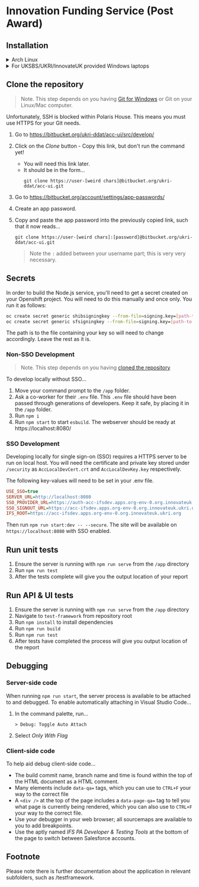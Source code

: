 # Innovation Funding Service (Post Award)

## Installation

<details>
<summary>Arch Linux</summary>

### Prerequisites

- Install a AUR helper, such as [yay](https://github.com/Jguer/yay)
- Be up to date
  ```
  $ yay
  $ yay -S archlinux-keyring
  ```

### Software Installation

```sh
yay -S git firefox visual-studio-code-bin nvm google-chrome
```

</details>

<details>
<summary>For UKSBS/UKRI/InnovateUK provided Windows laptops</summary>

Unfortunately, UKSBS provided Windows laptops are very restrictive in terms of permissions; you
will need to work around these restrictions with a series of intricate bodges.

### Prerequisites

- Ensure you have obtained administrator credentials for your laptop.
  This is usually your standard credentials, suffixed with `-la` for local administrator access.
- Be prepared to type in your password a few dozen times.

### Magic Folder

These set of instructions sets up a folder where executables are allowed to be executed.
Without this step, you are not able to run programs in your home directory, even as an administrator.

1. Create a folder in `C:\Program Files`, named `IFSPA`
2. Right click and edit the _Security_ properties of the folder.
   Give _Users_ or _Everyone_ "Full control" permissions for the folder.
3. Create a folder within the `IFSPA` folder named `Downloads`.
   - You will be downloading all installers into this folder.
4. Create a folder within the `IFSPA` folder named `path`.
   - You will be installing global binaries into this folder.
   - Add `C:\Program Files\IFSPA\path` to the System Environment variables `PATH` variable.

### Administrator Terminal

**Top tip!**

The following instructions will require the constant use of your administrator credentials.
Open up an administrator terminal prompt without closing it.

You can then move to the downloads folder.

In an administrator command prompt (preferably not PowerShell), go to the `C:\Program Files\IFSPA\Downloads` folder.

```cmd
cd %ProgramFiles%\IFSPA
```

### Environment Variables

To edit your environment variables, run the following command in your [Administrator Terminal](#administrator-terminal)

```cmd
rundll32 sysdm.cpl,EditEnvironmentVariables
```

Restart instances of Visual Studio Code/terminals to re-initialise the env-vars within those programs.

### Software Installation

This section will install the following programs. Skip non-required sections as necessary.

| Name                                                | Required to code | Description                                  | Note                                                                               |
| --------------------------------------------------- | ---------------- | -------------------------------------------- | ---------------------------------------------------------------------------------- |
| [Windows Terminal](#windows-terminal)               | [ ]              | Good riddance to `cmd.exe`                   |                                                                                    |
| [Visual Studio Code](#visual-studio-code)           | [x]              | A text editor by Microsoft                   | You **must** download the _System Installer_. **Do not** use the _User Installer_. |
| [Git](#git-for-windows)                             | [x]              | Version control software                     | SSH is not supported whilst in Polaris House. See more info in install section     |
| [Node Version Switcher](#node-version-switcher)     | [x]              | A Windows equivalent of Node Version Manager |                                                                                    |
| [Google Chrome](#google-chrome-and-mozilla-firefox) | [x]              | Web browser                                  | Some extensions may be blocked. See more info in install section                   |
| [Firefox](#google-chrome-and-mozilla-firefox)       | [x]              | Web browser                                  | Some extensions may be blocked. See more info in install section                   |
| [ShareX](#sharex)                                   | [ ]              | Screenshot/Screen video recorder             |                                                                                    |
| [GraphQL Playground](#graphql-playground)           | [ ]              | A place to try out GraphQL queries           |                                                                                    |
| [Cypress](#)                                        | [x]              | Automated browser regression testing         |                                                                                    |

<small>(N.B. **It is not possible** to download some of these from the Microsoft Store, as it has been disabled by UKRI.)</small>

#### Windows Terminal

| Download Link                                  | Note                                              |
| ---------------------------------------------- | ------------------------------------------------- |
| https://github.com/microsoft/terminal/releases | Don't accidentally install the Windows 11 version |

Double click the `.msixbundle` file to install. You do not need to be an administrator.

#### Visual Studio Code

| Download Link                          | Note                                                            |
| -------------------------------------- | --------------------------------------------------------------- |
| https://code.visualstudio.com/download | Use the _System Installer_. **Do not** use the _User Installer_ |

Within your [administrator terminal prompt](#administrator-terminal), run the `VSCodeSetup-x64-[version number here].exe` file.

```cmd
VSCodeSetup-x64-0.00.0.exe
```

#### Git for Windows

| Download Link                    | Note |
| -------------------------------- | ---- |
| https://git-scm.com/download/win |      |

Within your [administrator terminal prompt](#administrator-terminal), run the `Git-[version number here]-64-bit.exe` file.

```cmd
Git-2.38.1-64-bit.exe
```

During the installation, set the following...

- The preferred default branch name is `develop`
- Use the built in OpenSSH to Windows.
- You can set the default text editor to _Visual Studio Code_, or your other favourite editor like `neovim` or `nano`.

> You may need to restart your [administrator terminal prompt](#administrator-terminal).

#### Node Version Switcher

| Download Link               | Note                                                                                                                                     |
| --------------------------- | ---------------------------------------------------------------------------------------------------------------------------------------- |
| Git clone - Read more below | The following instructions are based on the [original NVS setup instructions](https://github.com/jasongin/nvs/blob/master/doc/SETUP.md). |

1. Specify the installation path

```cmd
set NVS_HOME=%ProgramFiles%\IFSPA\nvs
```

2. Clone the NVS repo:

```cmd
git clone https://github.com/jasongin/nvs "%NVS_HOME%"
```

3. Run the `install` command:

```cmd
"%NVS_HOME%\nvs.cmd" install
```

> You may need to restart your [administrator terminal prompt](#administrator-terminal).

4. Install the current version of Node.js, in a standard (non-administrator) terminal prompt, and set the version as default

```sh
nvs use 14.15.4
nvs link 14.15.4
```

#### Google Chrome and Mozilla Firefox

| Download Link                              | Note                                                                                        |
| ------------------------------------------ | ------------------------------------------------------------------------------------------- |
| Chrome should already be pre-installed     |                                                                                             |
| https://www.mozilla.org/en-GB/firefox/new/ | Do not attempt to install the Microsoft Store version. The store has been disabled by UKRI. |

Within your [administrator terminal prompt](#administrator-terminal), run the `Firefox Installer.exe` file.

```cmd
"Firefox Installer.exe"
```

Some extensions may be disabled on UKRI laptops. To temporarily remove this block...

1. Open `regedit.exe` as an administrator

2. Delete the following record that currently has the following value...

```reg
Computer\HKEY_LOCAL_MACHINE\SOFTWARE\Policies\Google\Chrome\ExtensionInstallBlocklist\1
```

```
*
```

3. Set the following key with the following value...

```reg
HKEY_LOCAL_MACHINE\SOFTWARE\Policies\Mozilla\Firefox\ExtensionSettings
```

```json
{}
```

4. You can now install extensions. We recommend the following extensions...

| Name                  | Required to develop | Description                                                                  | Mozilla Firefox                                                | Google Chrome                                                                                    |
| --------------------- | ------------------- | ---------------------------------------------------------------------------- | -------------------------------------------------------------- | ------------------------------------------------------------------------------------------------ |
| React Developer Tools | [x]                 | Tools to help debug React websites                                           | https://addons.mozilla.org/en-GB/firefox/addon/react-devtools/ | https://chrome.google.com/webstore/detail/react-developer-tools/fmkadmapgofadopljbjfkapdkoienihi |
| Redux DevTools        | [x]                 | Tools to help debug the Redux store                                          | https://addons.mozilla.org/en-GB/firefox/addon/reduxdevtools/  | https://chrome.google.com/webstore/detail/redux-devtools/lmhkpmbekcpmknklioeibfkpmmfibljd        |
| uBlock Origin         | [ ]                 | Ad blocker, but mainly used for testing for JavaScript disabled environments | https://addons.mozilla.org/en-GB/firefox/addon/ublock-origin/  | https://chrome.google.com/webstore/detail/ublock-origin/cjpalhdlnbpafiamejdnhcphjbkeiagm         |

#### ShareX

ShareX is an open source screenshot, screen-capture and general productivity tool.

| Download Link                    | Note                                                                                        |
| -------------------------------- | ------------------------------------------------------------------------------------------- |
| https://getsharex.com/           | Do not attempt to install the Microsoft Store version. The store has been disabled by UKRI. |
| https://ffmpeg.org/download.html | Required to create screen captures in both video and `.gif` format.                         |

1. Within your [administrator terminal prompt](#administrator-terminal), run the `ShareX-[version number here]-setup.exe` file.

```cmd
ShareX-00.0.0-setup.exe
```

2. Extract the _ffmpeg_ binaries from the zip file (inside `ffmpeg-[date]-git-[hash]-essentials_build.zip\ffmpeg-[date]-git-[hash]-essentials_build\bin\`) into the `C:\Program Files\IFSPA\path` folder.
3. Open the ShareX _Task Settings_ by right-clicking the tray icon, or within the ShareX window, if it is opened.
4. Under _Screen Recorder_, press on the _Screen recording options..._ button.
5. Press _Install Recorder Devices_
6. Close ShareX completely, by right clicking the system tray and pressing _Exit_
7. Re-open ShareX. ShareX should now be running under a non-administrator account.
8. Open the ShareX _Task Settings_ by right-clicking the tray icon, or within the ShareX window, if it is opened.
9. Enter the following under _FFmpeg path_

```
C:\Program Files\IFSPA\path\ffmpeg.exe
```

10. Optionally, you can now configure ShareX to however you like it. The following are recommended.

- Autostart, under _Application Settings_ > _Integration_ > _Run ShareX when Windows starts_
- Hotkey settings, under _Hotkey Settings..._

#### GraphQL Playground

| Download Link                                          | Notes                                       |
| ------------------------------------------------------ | ------------------------------------------- |
| https://github.com/graphql/graphql-playground/releases | Don't try to find this on Apollo's website. |

Within your [administrator terminal prompt](#administrator-terminal), run the `graphql-playground-electron-setup-[version number here].exe` file.

```cmd
graphql-playground-electron-setup-1.8.10.exe
```

Point your GraphQL playground to one of the following, depending on what you need...

```
http://localhost:8080/graphql
http://127.0.0.1:8080/graphql
https://www-acc-dev.apps.ocp4.innovateuk.ukri.org/graphql
```

#### Cypress

> Note. This step depends on you having [cloned the repository](#clone-the-repository).

Before running `npm i` within the `/cypress-test` folder, set the following [environment variable](#environment-variables) as...

```
CYPRESS_CACHE_FOLDER=C:\Program Files\IFSPA\cypress
```

</details>

## Clone the repository

> Note. This step depends on you having [Git for Windows](#git-for-windows) or Git on your Linux/Mac computer.

Unfortunately, SSH is blocked within Polaris House. This means you must use HTTPS for your Git needs.

1. Go to https://bitbucket.org/ukri-ddat/acc-ui/src/develop/
2. Click on the _Clone_ button - Copy this link, but don't run the command yet!
   - You will need this link later.
   - It should be in the form...
     ```
     git clone https://user-[weird chars]@bitbucket.org/ukri-ddat/acc-ui.git
     ```
3. Go to https://bitbucket.org/account/settings/app-passwords/
4. Create an app password.
5. Copy and paste the app password into the previously copied link, such that it now reads...

   ```
   git clone https://user-[weird chars]:[password]@bitbucket.org/ukri-ddat/acc-ui.git
   ```

   > Note the `:` added between your username part; this is very very necessary.

## Secrets

In order to build the Node.js service, you'll need to get a secret created on your Openshift project.
You will need to do this manually and once only. You run it as follows:

```sh
oc create secret generic shibsigningkey --from-file=signing.key=[path-to-shib-signing-key.key]
oc create secret generic sfsigningkey --from-file=signing.key=[path-to-sf-signing-key.key]
```

The path is to the file containing your key so will need to change accordingly. Leave the rest as it is.

### Non-SSO Development

> Note. This step depends on you having [cloned the repository](#clone-the-repository)

To develop locally without SSO...

1. Move your command prompt to the `/app` folder.
2. Ask a co-worker for their `.env` file.
   This `.env` file should have been passed through generations of developers.
   Keep it safe, by placing it in the `/app` folder.
3. Run `npm i`
4. Run `npm start` to start `esbuild`.
   The webserver should be ready at https://localhost:8080/

### SSO Development

Developing locally for single sign-on (SSO) requires a HTTPS server to be run on local host.
You will need the certificate and private key stored under `/security` as `AccLocalDevCert.crt` and `AccLocalDevKey.key` respectively.

The following key-values will need to be set in your .env file.

```ini
USE_SSO=true
SERVER_URL=http://localhost:8080
SSO_PROVIDER_URL=https://auth-acc-ifsdev.apps.org-env-0.org.innovateuk.ukri.org/idp/profile/SAML2/Redirect/SSO
SSO_SIGNOUT_URL=https://acc-ifsdev.apps.org-env-0.org.innovateuk.ukri.org/Logout
IFS_ROOT=https://acc-ifsdev.apps.org-env-0.org.innovateuk.ukri.org
```

Then run `npm run start:dev -- --secure`. The site will be available on `https://localhost:8080` with SSO enabled.

## Run unit tests

1. Ensure the server is running with `npm run serve` from the `/app` directory
2. Run `npm run test`
3. After the tests complete will give you the output location of your report

## Run API & UI tests

1. Ensure the server is running with `npm run serve` from the `/app` directory
2. Navigate to `test-framework` from repository root
3. Run `npm install` to install dependencies
4. Run `npm run build`
5. Run `npm run test`
6. After tests have completed the process will give you output location of the report

## Debugging

### Server-side code

When running `npm run start`, the server process is available to be attached to and debugged.
To enable automatically attaching in Visual Studio Code...

1. In the command palette, run...
   ```
   > Debug: Toggle Auto Attach
   ```

2. Select _Only With Flag_

### Client-side code

To help aid debug client-side code...

- The build commit name, branch name and time is found within the top of the HTML document as a HTML comment.
- Many elements include `data-qa=` tags, which you can use to `CTRL+F` your way to the correct file
- A `<div />` at the top of the page includes a `data-page-qa=` tag to tell you what page is currently being rendered, which you can also use to `CTRL+F` your way to the correct file.
- Use your debugger in your web browser; all sourcemaps are available to you to add breakpoints.
- Use the aptly named _IFS PA Developer & Testing Tools_ at the bottom of the page to switch between Salesforce accounts.

## Footnote

Please note there is further documentation about the application in relevant subfolders, such as /testframework.
